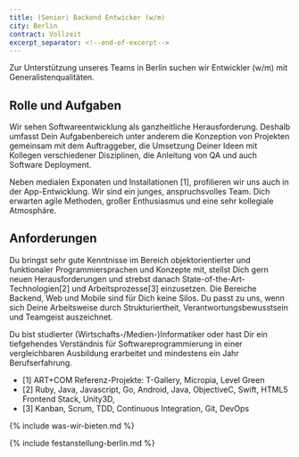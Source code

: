 ```yaml
---
title: (Senior) Backend Entwicker (w/m)
city: Berlin
contract: Vollzeit
excerpt_separator: <!--end-of-excerpt-->
---
```

Zur Unterstützung unseres Teams in Berlin suchen wir Entwickler (w/m) mit Generalistenqualitäten.
<!--end-of-excerpt-->

## Rolle und Aufgaben

Wir sehen Softwareentwicklung als ganzheitliche Herausforderung. Deshalb umfasst Dein Aufgabenbereich unter anderem die Konzeption von Projekten gemeinsam mit dem Auftraggeber, die Umsetzung Deiner Ideen mit Kollegen verschiedener Disziplinen, die Anleitung von QA und auch Software Deployment.

Neben medialen Exponaten und Installationen [1], profilieren wir uns auch in der App-Entwicklung. Wir sind ein junges, anspruchsvolles Team. Dich erwarten agile Methoden, großer Enthusiasmus und eine sehr kollegiale Atmosphäre.

## Anforderungen

Du bringst sehr gute Kenntnisse im Bereich objektorientierter und funktionaler Programmiersprachen und Konzepte mit, stellst Dich gern neuen Herausforderungen und strebst danach State-of-the-Art-Technologien[2] und Arbeitsprozesse[3] einzusetzen. Die Bereiche Backend, Web und Mobile sind für Dich keine Silos. Du passt zu uns, wenn sich Deine Arbeitsweise durch Strukturiertheit, Verantwortungsbewusstsein und Teamgeist auszeichnet.

Du bist studierter (Wirtschafts-/Medien-)Informatiker oder hast Dir ein tiefgehendes Verständnis für Softwareprogrammierung in einer vergleichbaren Ausbildung erarbeitet und mindestens ein Jahr Berufserfahrung.

- [1] ART+COM Referenz-Projekte: T-Gallery, Micropia, Level Green
- [2] Ruby, Java, Javascript, Go, Android, Java, ObjectiveC, Swift, HTML5
  Frontend Stack, Unity3D, 
- [3] Kanban, Scrum, TDD, Continuous Integration, Git, DevOps

{% include was-wir-bieten.md %}

{% include festanstellung-berlin.md %}
